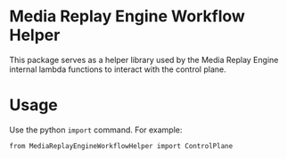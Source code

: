 # Media Replay Engine Workflow Helper

This package serves as a helper library used by the Media Replay Engine internal lambda functions to interact with the control plane.


# Usage

Use the python `import` command. For example:

```
from MediaReplayEngineWorkflowHelper import ControlPlane
```
